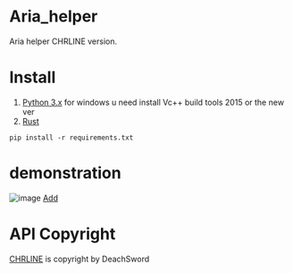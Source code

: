 # Aria_helper

Aria helper CHRLINE version.

# Install
1. [Python 3.x](python.org)
  for windows u need install Vc++ build tools 2015 or the new ver
2. [Rust](rust-lang.org)

```
pip install -r requirements.txt
```

# demonstration

![image](https://github.com/YiJhu/Aria_helper/blob/main/docs/demon.jpg)
[Add](https://line.me/R/ti/p/g3c8dOwDFb)

# API Copyright

[CHRLINE](https://github.com/DeachSword/CHRLINE) is copyright by DeachSword
